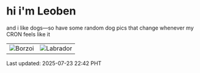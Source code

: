 # hi i'm Leoben

and i like dogs—so have some random dog pics that change whenever my CRON feels like it

|  |  |
|--------|----------|
| ![Borzoi](https://random-dog-vercel.vercel.app/api/random-borzoi?v=1753281765) | ![Labrador](https://random-dog-vercel.vercel.app/api/random-labrador?v=1753281765) |

Last updated: 2025-07-23 22:42 PHT
